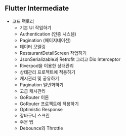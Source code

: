 ## Flutter Intermediate

* 코드 팩토리
  * 기본 UI 작업하기
  * Authentication (인증 시스템)
  * Pagination (페이지네이션)
  * 데이터 모델링
  * RestaurantDetailScreen 작업하기
  * JsonSerializable과 Retrofit 그리고 Dio Interceptor
  * Riverpod을 이용한 상태관리
  * 상태관리 프로젝트에 적용하기
  * 캐시관리 및 공유하기
  * Pagination 일반화하기
  * 고급 캐시관리
  * GoRouter 이론
  * GoRouter 프로젝트에 적용하기
  * Optimistic Response
  * 장바구니 스크린
  * 주문 탭
  * Debounce와 Throttle

